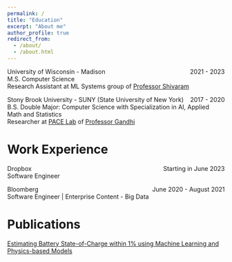```yaml
---
permalink: /
title: "Education"
excerpt: "About me"
author_profile: true
redirect_from: 
  - /about/
  - /about.html
---
```


<p style="text-align:left;">
    University of Wisconsin - Madison
    <span style="float:right;">
        2021 - 2023
    </span>
    <br/>M.S. Computer Science
    <br/> Research Assistant at ML Systems group of <a href="https://shivaram.org/">Professor Shivaram</a>
</p>

<p style="text-align:left;">
    Stony Brook University - SUNY (State University of New York)
    <span style="float:right;">
        2017 - 2020
    </span>
    <br/>B.S. Double Major: Computer Science with Specialization in AI, Applied Math and Statistics
    <br/> Researcher at <a href="https://www.pace.cs.stonybrook.edu/">PACE Lab</a> of <a href="https://www3.cs.stonybrook.edu/~anshul/">Professor Gandhi</a>
</p>

Work Experience
======

<p style="text-align:left;">
    Dropbox
    <span style="float:right;">
        Starting in June 2023
    </span>
    <br/>Software Engineer
</p>

<p style="text-align:left;">
    Bloomberg
    <span style="float:right;">
        June 2020 - August 2021
    </span>
    <br/>Software Engineer | Enterprise Content - Big Data
</p>

Publications
======

[Estimating Battery State-of-Charge within 1% using Machine Learning and Physics-based Models](https://scholar.google.com/citations?view_op=view_citation&hl=en&user=8d0Vz0MAAAAJ&citation_for_view=8d0Vz0MAAAAJ:u-x6o8ySG0sC)